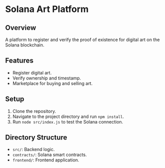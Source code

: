 # Solana Art Platform

## Overview
A platform to register and verify the proof of existence for digital art on the Solana blockchain.

## Features
- Register digital art.
- Verify ownership and timestamp.
- Marketplace for buying and selling art.

## Setup
1. Clone the repository.
2. Navigate to the project directory and run `npm install`.
3. Run `node src/index.js` to test the Solana connection.

## Directory Structure
- `src/`: Backend logic.
- `contracts/`: Solana smart contracts.
- `frontend/`: Frontend application.

